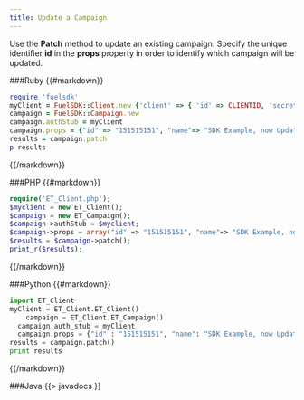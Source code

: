 ```yaml
---
title: Update a Campaign
---
```


Use the **Patch** method to update an existing campaign. Specify the unique identifier **id** in the **props** property in order to identify which campaign will be updated.

###Ruby
{{#markdown}}
```ruby  
require 'fuelsdk'
myClient = FuelSDK::Client.new {'client' => { 'id' => CLIENTID, 'secret' => SECRET }}
campaign = FuelSDK::Campaign.new
campaign.authStub = myClient
campaign.props = {"id" => "151515151", "name"=> "SDK Example, now Updated!"}
results = campaign.patch
p results
```
{{/markdown}}

###PHP
{{#markdown}}
```php  
require('ET_Client.php');
$myclient = new ET_Client();
$campaign = new ET_Campaign();
$campaign->authStub = $myclient;
$campaign->props = array("id" => "151515151", "name"=> "SDK Example, now Updated!");
$results = $campaign->patch();
print_r($results);
```
{{/markdown}}

###Python
{{#markdown}}
```python  
import ET_Client
myClient = ET_Client.ET_Client()
   	campaign = ET_Client.ET_Campaign()
  campaign.auth_stub = myClient
  campaign.props = {"id" : "151515151", "name": "SDK Example, now Updated!"}
results = campaign.patch()
print results
```
{{/markdown}}

###Java
{{> javadocs }}
